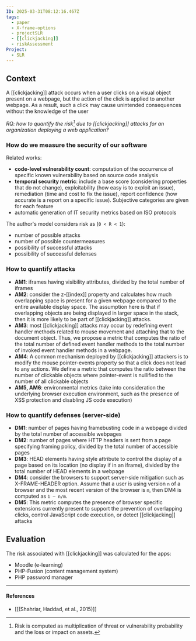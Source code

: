 ```yaml
---
ID: 2025-03-31T08:12:16.467Z
tags:
  - paper
  - X-frame-options
  - projectSLR
  - [[clickjacking]]
  - riskAssessment
Project:
  - SLR
---
```

## Context

A [[clickjacking]] attack occurs when a user clicks on a visual object present on a webpage, but the action of the click is applied to another webpage. As a result, such a click may cause unintended consequences without the knowledge of the user

*RQ: how to quantify the risk[^1] due to [[clickjacking]] attacks for an organization deploying a web application?*

### How do we measure the security of our software

Related works:
- **code-level vulnerability count**: computation of the occurrence of specific known vulnerability based on source code analysis
- **temporal security metric**: include a base score (considering properties that do not change), exploitability (how easy is to exploit an issue), remediation (time and cost to fix the issue), report confidence (how accurate is a report on a specific issue). Subjective categories are given for each feature
- automatic generation of IT security metrics based on ISO protocols

The author's model considers risk as (`0 < R < 1`):
- number of possible attacks
- number of possible countermeasures
- possibility of successful attacks
- possibility of successful defenses

### How to quantify attacks

- **AM1**:  iframes having visibility attributes, divided by the total number of iframes
- **AM2**: consider the z-[[index]] property and calculates how much overlapping space is present for a given webpage compared to the entire available display space. The assumption here is that if overlapping objects are being displayed in larger space in the stack, then it is more likely to be part of [[clickjacking]] attacks.
- **AM3**: most [[clickjacking]] attacks may occur by redefining event handler methods related to mouse movement and attaching that to the document object. Thus, we propose a metric that computes the ratio of the total number of defined event handler methods to the total number of invoked event handler methods in a webpage.
- **AM4**: A common mechanism deployed by [[clickjacking]] attackers is to modify the mouse pointer-events property so that a click does not lead to any actions. We define a metric that computes the ratio between the number of clickable objects where pointer-event is nullified to the number of all clickable objects
- **AM5, AM6**: environmental metrics (take into consideration the underlying browser execution environment, such as the presence of XSS protection and disabling JS code execution)

### How to quantify defenses (server-side)

- **DM1**: number of pages having framebusting code in a webpage divided by the total number of accessible webpages
- **DM2**: number of pages where HTTP headers is sent from a page specifying framing policy, divided by the total number of accessible pages
- **DM3**: HEAD elements having style attribute to control the display of a page based on its location (no display if in an iframe), divided by the total number of HEAD elements in a webpage
- **DM4**: consider the browsers to support server-side mitigation such as X-FRAME-HEADER option. Assume that a user is using version `n` of a browser and the most recent version of the browser is `m`, then DM4 is computed as `1 – n/m`.
- **DM5**: This metric computes the presence of browser specific extensions currently present to support the prevention of overlapping clicks, control JavaScript code execution, or detect [[clickjacking]] attacks

## Evaluation

The risk associated with [[clickjacking]] was calculated for the apps:
- Moodle (e-learning)
- PHP-Fusion (content management system)
- PHP password manager

---
#### References
- [[(Shahriar, Haddad, et al., 2015)]]

[^1]: Risk is computed as multiplication of threat or vulnerability probability and the loss or impact on assets.
